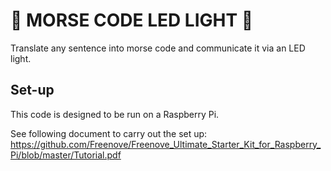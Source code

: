 # :rotating_light: MORSE CODE LED LIGHT :rotating_light:

Translate any sentence into morse code and communicate it via an LED light.

## Set-up

This code is designed to be run on a Raspberry Pi.

See following document to carry out the set up: https://github.com/Freenove/Freenove_Ultimate_Starter_Kit_for_Raspberry_Pi/blob/master/Tutorial.pdf
